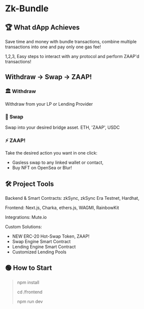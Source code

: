 # Zk-Bundle

## 🏆 What dApp Achieves

Save time and money with bundle transactions, combine multiple transactions into one and pay only one gas fee!

1,2,3, Easy steps to interact with any protocol and perform ZAAP'd transactions!

## Withdraw -> Swap -> ZAAP!

### 🏛️ Withdraw

Withdraw from your LP or Lending Provider

### 🔀 Swap

Swap into your desired bridge asset. ETH, 'ZAAP', USDC

### ⚡ ZAAP! 

Take the desired action you want in one click:
- Gasless swap to any linked wallet or contact,
- Buy NFT on OpenSea or Blur!

## 🛠️ Project Tools

Backend & Smart Contracts:
zkSync, zkSync Era Testnet, Hardhat, 

Frontend:
Next.js, Charka, ethers.js, WAGMI, RainbowKit

Integrations:
Mute.io

Custom Solutions:
- NEW ERC-20 Hot-Swap Token, ZAAP!
- Swap Engine Smart Contract
- Lending Engine Smart Contract
- Customized Lending Pools

## 🟢 How to Start

> npm install
>
> cd /frontend
>
> npm run dev
